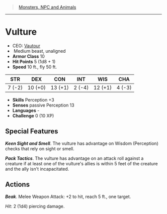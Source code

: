 ﻿---
!Monster
Family: MonsterVO
Type: beast
Size: Medium
Alignment: unaligned
ArmorClass: 10
HitPoints: 5 (1d8 + 1)
Speed: 10 ft., fly 50 ft.
Strength: ' 7 (-2)'
Dexterity: 10 (+0)
Constitution: 13 (+1)
Intelligence: ' 2 (-4)'
Wisdom: 12 (+1)
Charisma: ' 4 (-3)'
Skills: Perception +3
Senses: passive Perception 13
Languages: '-'
Challenge: 0 (10 XP)
Id: monsters_vo.md#vulture
ParentLink: monsters_vo.md#monsters-npc-and-animals
Name: Vulture
ParentName: Monsters, NPC and Animals
NameLevel: 1
AltName: '[Vautour](hd_monsters_vautour.md)'
Attributes: {}
---
> [Monsters, NPC and Animals](srd_monsters.md)

---

# Vulture

- CEO: [Vautour](hd_monsters_vautour.md)
-  Medium beast, unaligned
- **Armor Class** 10
- **Hit Points** 5 (1d8 + 1)
- **Speed** 10 ft., fly 50 ft.

|STR|DEX|CON|INT|WIS|CHA|
|---|---|---|---|---|---|
| 7 (-2)|10 (+0)|13 (+1)| 2 (-4)|12 (+1)| 4 (-3)|

- **Skills** Perception +3
- **Senses** passive Perception 13
- **Languages** -
- **Challenge** 0 (10 XP)

## Special Features

**_Keen Sight and Smell_**. The vulture has advantage on Wisdom (Perception) checks that rely on sight or smell.

**_Pack Tactics_**. The vulture has advantage on an attack roll against a creature if at least one of the vulture's allies is within 5 feet of the creature and the ally isn't incapacitated.

## Actions

**_Beak_**. Melee Weapon Attack: +2 to hit, reach 5 ft., one target.

_Hit_: 2 (1d4) piercing damage.

